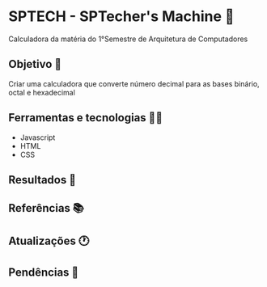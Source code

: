 # SPTECH - SPTecher's Machine 🚩

Calculadora da matéria do 1°Semestre de Arquitetura de Computadores

## Objetivo 📜

Criar uma calculadora que converte número decimal para as bases binário, octal e hexadecimal

## Ferramentas e tecnologias 👨‍💻

- Javascript
- HTML
- CSS

## Resultados 🎁

## Referências 📚

## Atualizações 🕐

## Pendências 🚨
